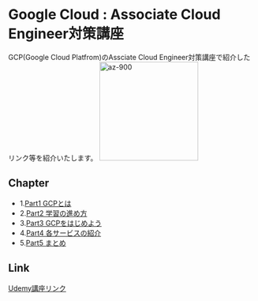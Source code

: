 # Google Cloud : Associate Cloud Engineer対策講座

GCP(Google Cloud Platfrom)のAssciate Cloud Engineer対策講座で紹介したリンク等を紹介いたします。
<img src="https://user-images.githubusercontent.com/73625072/187618050-fb1ef9cb-95fa-4708-b906-01711f05aa6c.JPG" alt="az-900" title="az-900"  height="200">

## Chapter
- 1.[Part1 GCPとは](https://github.com/maruchintech/udemy-gcp-ace/blob/af2f3edf5effbc4dd7521d8e4d79d3152b10f5fa/Part1%20GCP%E3%81%A8%E3%81%AF.md)
- 2.[Part2 学習の進め方](https://github.com/maruchintech/udemy-gcp-ace/blob/767109494021363e177abe2120de93977f0a0e73/Part2%20%E5%AD%A6%E7%BF%92%E3%81%AE%E9%80%B2%E3%82%81%E6%96%B9.md)
- 3.[Part3 GCPをはじめよう](https://github.com/maruchintech/udemy-gcp-ace/blob/767109494021363e177abe2120de93977f0a0e73/Part3%20GCP%E3%82%92%E3%81%AF%E3%81%98%E3%82%81%E3%82%88%E3%81%86.md)
- 4.[Part4 各サービスの紹介](https://github.com/maruchintech/udemy-gcp-ace/blob/767109494021363e177abe2120de93977f0a0e73/Part4%20%E5%90%84%E3%82%B5%E3%83%BC%E3%83%93%E3%82%B9%E3%81%AE%E7%B4%B9%E4%BB%8B.md)
- 5.[Part5 まとめ](https://github.com/maruchintech/udemy-gcp-ace/blob/767109494021363e177abe2120de93977f0a0e73/Part5%20%E3%81%BE%E3%81%A8%E3%82%81.md)

## Link
[Udemy講座リンク](https://www.udemy.com/course/2022gcp-associate-cloud-engineer-google-cloud/?referralCode=26AD9FD65E32A13FA320)
